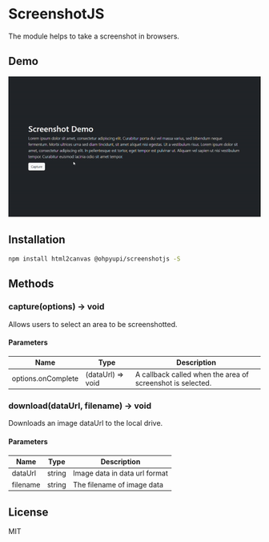 # ScreenshotJS
The module helps to take a screenshot in browsers.

## Demo
![Screenshot Demo Gif](./demo.gif)

## Installation
```bash
npm install html2canvas @ohpyupi/screenshotjs -S
```

## Methods
### capture(options) -> void
Allows users to select an area to be screenshotted.

#### Parameters
| Name               | Type              | Description                                                |
|--------------------|-------------------|------------------------------------------------------------|
| options.onComplete | (dataUrl) => void | A callback called when the area of screenshot is selected. |

### download(dataUrl, filename) -> void
Downloads an image dataUrl to the local drive.

#### Parameters
| Name     | Type   | Description                       |
|----------|--------|-----------------------------------|
| dataUrl  | string | Image data in data url format     |
| filename | string | The filename of image data        |

## License
MIT
